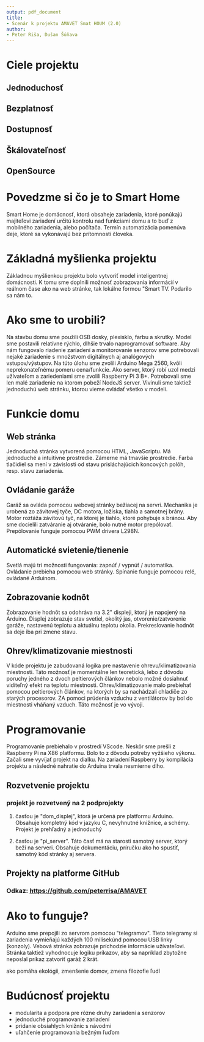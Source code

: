 ```yaml
---
output: pdf_document
title:
- Scenár k projektu AMAVET Smat HOUM (2.0)
author:
- Peter Riša, Dušan Šúňava
---
```



# Ciele projektu

## Jednoduchosť
## Bezplatnosť
## Dostupnosť
## Škálovateľnosť
## OpenSource


# Povedzme si čo je to Smart Home
Smart Home je domácnosť, ktorá obsaheje zariadenia, ktoré ponúkajú majiteľovi zariadení určitú kontrolu nad funkciami domu a to buď z mobilného zariadenia, alebo počítača. Termín automatizácia pomenúva deje, ktoré sa vykonávajú bez prítomnosti človeka.


# Základná myšlienka projektu
Základnou myšlienkou projektu bolo vytvoriť model inteligentnej domácnosti. K tomu sme doplnili možnosť zobrazovania informácií v reálnom čase ako na web stránke, tak lokálne formou "Smart TV. Podarilo sa nám to.


# Ako sme to urobili?
 Na stavbu domu sme použili OSB dosky, plexisklo, farbu a skrutky. Model sme postavili relatívne rýchlo, dlhšie trvalo naprogramovať software. Aby nám fungovalo riadenie zariadení a monitorovanie senzorov sme potrebovali nejaké zariadenie s množstvom digitálnych aj analógových vstupov/výstupov. Na túto úlohu sme zvolili Arduino Mega 2560, kvôli neprekonateľnému pomeru cena/funkcie. Ako server, ktorý robí uzol medzi užívateľom a zariedeniami sme zvolili Raspberry Pi 3 B+. Potrebovali sme len malé zariadenie na ktorom pobeží NodeJS server. Vivinuli sme taktiež jednoduchú web stránku, ktorou vieme ovládať všetko v modeli.


# Funkcie domu

## Web stránka
Jednoduchá stránka vytvorená pomocou HTML, JavaScriptu.
Má jednoduché a intuitívne prostredie. Zámerne má tmavšie prostredie.
Farba tlačidiel sa mení v závislosti od stavu prisláchajúcich koncových polôh, resp. stavu zariadenia.

## Ovládanie garáže
Garáž sa ovláda pomocou webovej stránky bežiacej na servri.
Mechanika je urobená zo závitovej tyče, DC motora, ložiska, tiahla a samotnej brány.
Motor roztáža závitovú tyč, na ktorej je tiahlo, ktoré pohybuje s bránou.
Aby sme docielili zatváranie aj otváranie, bolo nutné motor prepólovať. Prepólovanie funguje pomocou PWM drivera L298N.

## Automatické svietenie/tienenie
Svetlá majú tri možnosti fungovania: zapnúť / vypnúť / automatika. Ovládanie prebieha pomocou web stránky.
Spínanie funguje pomocou relé, ovládané Arduinom.

## Zobrazovanie kodnôt
Zobrazovanie hodnôt sa odohráva na 3.2" displeji, ktorý je napojený na Arduino.
Displej zobrazuje stav svetiel, okolitý jas, otvorenie/zatvorenie garáže, nastavenú teplotu a aktuálnu teplotu okolia.
Prekreslovanie hodnôt sa deje iba pri zmene stavu.

## Ohrev/klimatizovanie miestnosti
V kóde projektu je zabudovaná logika pre nastavenie ohrevu/klimatizovania miestnosti. Táto možnosť je momentálne len teoretická, lebo z dôvodu poruchy jedného z dvoch peltierových článkov nebolo možné dosiahnuť viditeľný efekt na teplotu miestnosti.
Ohrev/klimatizovanie malo prebiehať pomocou peltierových článkov, na ktorých by sa nachádzali chladiče zo starých procesorov. ZA pomoci prúdenia vzduchu z ventilátorov by bol do miestnosti vháňaný vzduch.
Táto možnosť je vo vývoji.

# Programovanie
Programovanie prebiehalo v prostredí VScode. Neskôr sme prešli z Raspberry Pi na X86 platformu. Bolo to z dôvodu potreby vyžšieho výkonu. Začali sme vyvíjať projekt na dialku. Na zariadení Raspberry by kompilácia projektu a následné nahratie do Arduina trvala nesmierne dlho.

## Rozvetvenie projektu

### projekt je rozvetvený na 2 podprojekty

 1. časťou je "dom_displej", ktorá je určená pre platformu Arduino. Obsahuje kompletný kód v jazyku C, nevyhnutné knižnice, a schémy. Projekt je prehľadný a jednoduchý

 2. časťou je "pi_server". Táto časť má na starosti samotný server, ktorý beží na serveri. Obsahuje dokumentáciu, príručku ako ho spustiť, samotný kód stránky aj servera.

## Projekty na platforme GitHub
### Odkaz: https://github.com/peterrisa/AMAVET



# Ako to funguje?
Arduino sme prepojili zo servrom pomocou "telegramov". Tieto telegramy si zariadenia vymieňajú každých 100 milisekúnd pomocou USB linky (konzoly). Vebová stránka zobrazuje príchodzie informácie užívateľovi. Stránka taktiež vyhodnocuje logiku príkazov, aby sa napríklad zbytožne neposlal príkaz zatvoriť garáž 2 krát.

ako pomáha ekológii, zmenšenie domov, zmena filozofie ľudí


# Budúcnosť projektu
- modularita a podpora pre rôzne druhy zariadení a senzorov
- jednoduché programovanie zariadení
- pridanie obsiahlych knižníc s návodmi
- uľahčenie programovania  bežným ľuďom
